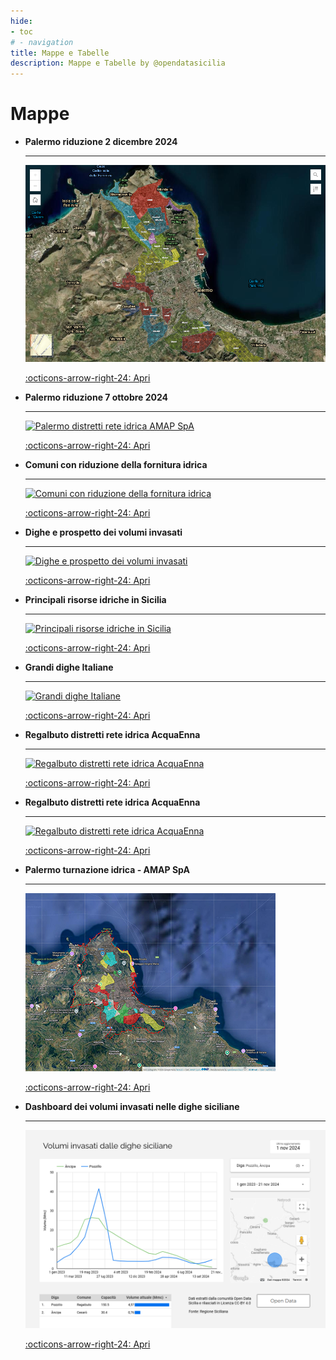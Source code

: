 ```yaml
---
hide:
- toc
# - navigation
title: Mappe e Tabelle
description: Mappe e Tabelle by @opendatasicilia
---
```


<style>
.md-typeset .grid {grid-gap: .4rem;   display: grid; grid-template-columns: repeat(auto-fit,minmax(min(100%,12rem),1fr));  margin: 1em 0;     font-size: .7rem;}
</style>

# Mappe

<div class="grid cards" markdown>

-   __Palermo riduzione 2 dicembre 2024__

    ---

	[![](../img/mappa-distretti-amap_2_dicembre.png "Palermo distretti rete idrica AMAP SpA")](distretti_pa_2_dicembre_2024/index.md)


    [:octicons-arrow-right-24: Apri](distretti_pa_2_dicembre_2024/index.md "Palermo riduzione 2 dicembre 2024")

-   __Palermo riduzione 7 ottobre 2024__

    ---

	[![](../img/mappa-distretti-amap.jpg "Palermo distretti rete idrica AMAP SpA")](distretti_pa/index.md)


    [:octicons-arrow-right-24: Apri](distretti_pa/index.md "Palermo riduzione 7 ottobre 2024")

-   __Comuni con riduzione della fornitura idrica__

    ---

    [![](../img/comuni.jpg "Comuni con riduzione della fornitura idrica")](riduzione/index.md)

    [:octicons-arrow-right-24: Apri](riduzione/index.md "Comuni con riduzione della fornitura idrica")


-   __Dighe e prospetto dei volumi invasati__

    ---

    [![](../img/invasi.jpg "Dighe e prospetto dei volumi invasati")](volumi/index.md)

    [:octicons-arrow-right-24: Apri](volumi/index.md "Dighe e prospetto dei volumi invasati")

-   __Principali risorse idriche in Sicilia__

    ---

    [![](../img/risorse.jpg "Principali risorse idriche in Sicilia")](risorse/index.md)

    [:octicons-arrow-right-24: Apri](risorse/index.md "Principali risorse idriche in Sicilia")

-   __Grandi dighe Italiane__

    ---

    [![](../img/dighe_ita.jpg "Grandi dighe Italiane")](grandi_dighe/index.md)

    [:octicons-arrow-right-24: Apri](grandi_dighe/index.md "Grandi dighe Italiane")

-   __Regalbuto distretti rete idrica AcquaEnna__

    ---

    [![](../img/tabella-regalbuto-distretti.png "Regalbuto distretti rete idrica AcquaEnna")](../tabelle/distretti_regalbuto.md)

    [:octicons-arrow-right-24: Apri](../tabelle/distretti_regalbuto.md "Regalbuto distretti rete idrica AcquaEnna")

-   __Regalbuto distretti rete idrica AcquaEnna__

    ---

    [![](../img/regalbuto_turnazione.jpg "Regalbuto distretti rete idrica AcquaEnna")](regalbuto/regalbuto_turnazione.md)

    [:octicons-arrow-right-24: Apri](regalbuto/regalbuto_turnazione.md "Regalbuto distretti rete idrica AcquaEnna")

-   __Palermo turnazione idrica - AMAP SpA__

    ---

    [![](../img/turnazione_pa.png "Palermo, dal giorno 7 ottobre scatta il piano di razionamento idrico: ecco la mappa dei distretti interessati")](distretti_pa_turnazione/index.md)

    [:octicons-arrow-right-24: Apri](distretti_pa_turnazione/index.md "Palermo, dal giorno 7 ottobre scatta il piano di razionamento idrico: ecco la mappa dei distretti interessati")

-   __Dashboard dei volumi invasati nelle dighe siciliane__

    ---

    [![](../img/dashboard_volumi.png "I volumi invasati dalle dighe siciliane")](https://lookerstudio.google.com/reporting/241228ac-70d4-4861-88c7-a9058ab28a11/page/gPgUE)

    [:octicons-arrow-right-24: Apri](https://lookerstudio.google.com/reporting/241228ac-70d4-4861-88c7-a9058ab28a11/page/gPgUE "I volumi invasati dalle dighe siciliane")
